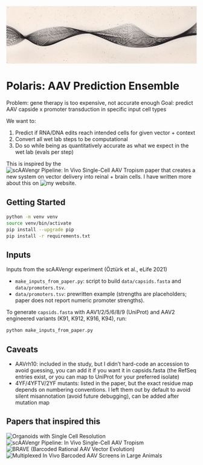 ![Banner](assets/github_banner.png)

# Polaris: AAV Prediction Ensemble
Problem: gene therapy is too expensive, not accurate enough
Goal: predict AAV capside x promoter transduction in specific input cell types

We want to:
1. Predict if RNA/DNA edits reach intended cells for given vector + context
2. Convert all wet lab steps to be computational
3. Do so while being as quantitatively accurate as what we expect in the wet lab (evals per step)

This is inspired by the ![scAAVengr Pipeline: In Vivo Single-Cell AAV Tropism](https://elifesciences.org/articles/64175) paper that creates a new system on vector delivery into reinal + brain cells. I have written more about this on ![my website](https://bradleywoolf.com/wip-model-the-wet-lab-parts-of-the-scaavengr-pipeline). 


## Getting Started 
```bash
python -m venv venv
source venv/bin/activate
pip install --upgrade pip
pip install -r requirements.txt
```


## Inputs
Inputs from the scAAVengr experiment (Öztürk et al., eLife 2021)
- `make_inputs_from_paper.py`: script to build `data/capsids.fasta` and `data/promoters.tsv`.
- `data/promoters.tsv`: prewritten example (strengths are placeholders; paper does not report numeric promoter strengths).

To generate `capsids.fasta` with AAV1/2/5/6/8/9 (UniProt) and AAV2 engineered variants (K91, K912, K916, K94), run:

```bash
python make_inputs_from_paper.py
```


## Caveats
- AAVrh10: included in the study, but I didn’t hard-code an accession to avoid guessing, you can add it if you want it in capsids.fasta (the RefSeq entries exist, or you can map to UniProt for your preferred isolate) 
- 4YF/4YFTV/2YF mutants: listed in the paper, but the exact residue map depends on numbering conventions. I left them out by default to avoid silent misannotation (avoid future debugging), can be added after mutation map


## Papers that inspired this
![Organoids with Single Cell Resolution](https://www.nature.com/articles/s41434-022-00360-3)  
![scAAVengr Pipeline: In Vivo Single-Cell AAV Tropism](https://elifesciences.org/articles/64175)  
![BRAVE (Barcoded Rational AAV Vector Evolution)](https://pmc.ncbi.nlm.nih.gov/articles/PMC6936499)  
![Multiplexed In Vivo Barcoded AAV Screens in Large Animals](https://pmc.ncbi.nlm.nih.gov/articles/PMC10503678)